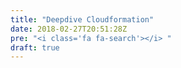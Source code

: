 ```yaml
---
title: "Deepdive Cloudformation"
date: 2018-02-27T20:51:28Z
pre: "<i class='fa fa-search'></i> "
draft: true
---
```


